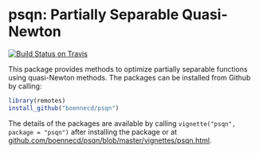 psqn: Partially Separable Quasi-Newton
======================================

[![Build Status on
Travis](https://travis-ci.org/boennecd/psqn.svg?branch=master,osx)](https://travis-ci.org/boennecd/psqn)

This package provides methods to optimize partially separable functions using 
quasi-Newton methods. The packages can be installed from Github by calling:

```r
library(remotes)
install_github("boennecd/psqn")
```

The details of the packages are available by calling 
`vignette("psqn", package = "psqn")` after installing the package or at 
[github.com/boennecd/psqn/blob/master/vignettes/psqn.html](https://htmlpreview.github.io/?https://github.com/boennecd/psqn/blob/master/vignettes/psqn.html).
